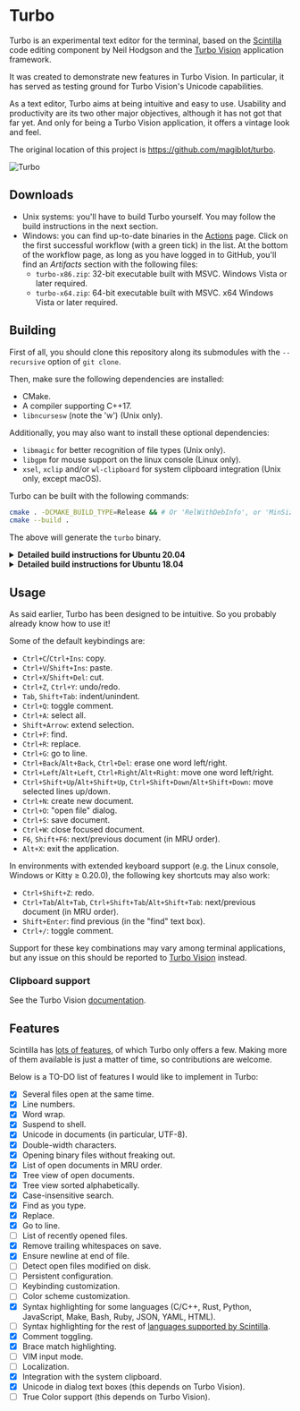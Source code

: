 # Turbo

Turbo is an experimental text editor for the terminal, based on the [Scintilla](https://www.scintilla.org/index.html) code editing component by Neil Hodgson and the [Turbo Vision](https://github.com/magiblot/tvision) application framework.

It was created to demonstrate new features in Turbo Vision. In particular, it has served as testing ground for Turbo Vision's Unicode capabilities.

As a text editor, Turbo aims at being intuitive and easy to use. Usability and productivity are its two other major objectives, although it has not got that far yet. And only for being a Turbo Vision application, it offers a vintage look and feel.

The original location of this project is https://github.com/magiblot/turbo.

![Turbo](https://user-images.githubusercontent.com/20713561/89552632-b7053380-d80c-11ea-92e0-a8c30f80cd49.png)

## Downloads

* Unix systems: you'll have to build Turbo yourself. You may follow the build instructions in the next section.
* Windows: you can find up-to-date binaries in the [Actions](https://github.com/magiblot/turbo/actions?query=branch:master+event:push) page. Click on the first successful workflow (with a green tick) in the list. At the bottom of the workflow page, as long as you have logged in to GitHub, you'll find an *Artifacts* section with the following files:
    * `turbo-x86.zip`: 32-bit executable built with MSVC. Windows Vista or later required.
    * `turbo-x64.zip`: 64-bit executable built with MSVC. x64 Windows Vista or later required.

## Building

First of all, you should clone this repository along its submodules with the `--recursive` option of `git clone`.

Then, make sure the following dependencies are installed:

* CMake.
* A compiler supporting C++17.
* `libncursesw` (note the 'w') (Unix only).

Additionally, you may also want to install these optional dependencies:

* `libmagic` for better recognition of file types (Unix only).
* `libgpm` for mouse support on the linux console (Linux only).
* `xsel`, `xclip` and/or `wl-clipboard` for system clipboard integration (Unix only, except macOS).

Turbo can be built with the following commands:

```sh
cmake . -DCMAKE_BUILD_TYPE=Release && # Or 'RelWithDebInfo', or 'MinSizeRel', or 'Debug'.
cmake --build .
```

The above will generate the `turbo` binary.

<details>
<summary><b>Detailed build instructions for Ubuntu 20.04</b></summary>

```sh
sudo apt update && sudo apt upgrade
sudo apt install build-essential cmake gettext-base git libgpm-dev libmagic-dev libncursesw5-dev xsel
git clone --recursive https://github.com/magiblot/turbo.git
cd turbo
cmake . -DCMAKE_BUILD_TYPE=Release
cmake --build . -- -j$(nproc) # Build Turbo.
sudo cp turbo /usr/local/bin/ # Install (optional).
```
</details>
<details>
<summary><b>Detailed build instructions for Ubuntu 18.04</b></summary>

```sh
sudo apt update && sudo apt upgrade
sudo apt install build-essential cmake g++-8 gettext-base git libgpm-dev libmagic-dev libncursesw5-dev xsel
git clone --recursive https://github.com/magiblot/turbo.git
cd turbo
CXX=g++-8 cmake . -DCMAKE_BUILD_TYPE=Release
cmake --build . -- -j$(nproc) # Build Turbo.
sudo cp turbo /usr/local/bin/ # Install (optional).
```
</details>

## Usage

As said earlier, Turbo has been designed to be intuitive. So you probably already know how to use it!

Some of the default keybindings are:

* `Ctrl+C`/`Ctrl+Ins`: copy.
* `Ctrl+V`/`Shift+Ins`: paste.
* `Ctrl+X`/`Shift+Del`: cut.
* `Ctrl+Z`, `Ctrl+Y`: undo/redo.
* `Tab`, `Shift+Tab`: indent/unindent.
* `Ctrl+Q`: toggle comment.
* `Ctrl+A`: select all.
* `Shift+Arrow`: extend selection.
* `Ctrl+F`: find.
* `Ctrl+R`: replace.
* `Ctrl+G`: go to line.
* `Ctrl+Back`/`Alt+Back`, `Ctrl+Del`: erase one word left/right.
* `Ctrl+Left`/`Alt+Left`, `Ctrl+Right`/`Alt+Right`: move one word left/right.
* `Ctrl+Shift+Up`/`Alt+Shift+Up`, `Ctrl+Shift+Down`/`Alt+Shift+Down`: move selected lines up/down.
* `Ctrl+N`: create new document.
* `Ctrl+O`: "open file" dialog.
* `Ctrl+S`: save document.
* `Ctrl+W`: close focused document.
* `F6`, `Shift+F6`: next/previous document (in MRU order).
* `Alt+X`: exit the application.

In environments with extended keyboard support (e.g. the Linux console, Windows or Kitty ≥ 0.20.0), the following key shortcuts may also work:

* `Ctrl+Shift+Z`: redo.
* `Ctrl+Tab`/`Alt+Tab`, `Ctrl+Shift+Tab`/`Alt+Shift+Tab`: next/previous document (in MRU order).
* `Shift+Enter`: find previous (in the "find" text box).
* `Ctrl+/`: toggle comment.

Support for these key combinations may vary among terminal applications, but any issue on this should be reported to [Turbo Vision](https://github.com/magiblot/tvision/issues) instead.

### Clipboard support

See the Turbo Vision [documentation](https://github.com/magiblot/tvision#clipboard).

## Features

Scintilla has [lots of features](https://www.scintilla.org/ScintillaDoc.html), of which Turbo only offers a few. Making more of them available is just a matter of time, so contributions are welcome.

Below is a TO-DO list of features I would like to implement in Turbo:

- [x] Several files open at the same time.
- [x] Line numbers.
- [x] Word wrap.
- [x] Suspend to shell.
- [x] Unicode in documents (in particular, UTF-8).
- [x] Double-width characters.
- [x] Opening binary files without freaking out.
- [x] List of open documents in MRU order.
- [x] Tree view of open documents.
- [x] Tree view sorted alphabetically.
- [x] Case-insensitive search.
- [x] Find as you type.
- [x] Replace.
- [x] Go to line.
- [ ] List of recently opened files.
- [x] Remove trailing whitespaces on save.
- [x] Ensure newline at end of file.
- [ ] Detect open files modified on disk.
- [ ] Persistent configuration.
- [ ] Keybinding customization.
- [ ] Color scheme customization.
- [x] Syntax highlighting for some languages (C/C++, Rust, Python, JavaScript, Make, Bash, Ruby, JSON, YAML, HTML).
- [ ] Syntax highlighting for the rest of [languages supported by Scintilla](https://github.com/RaiKoHoff/scintilla/blob/master/include/SciLexer.h).
- [x] Comment toggling.
- [x] Brace match highlighting.
- [ ] VIM input mode.
- [ ] Localization.
- [x] Integration with the system clipboard.
- [x] Unicode in dialog text boxes (this depends on Turbo Vision).
- [ ] True Color support (this depends on Turbo Vision).
